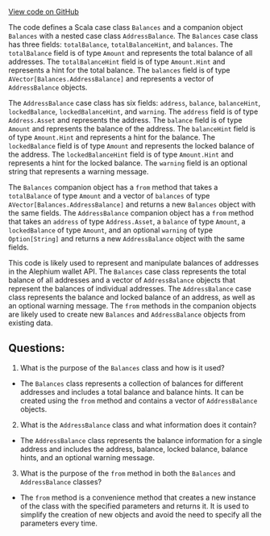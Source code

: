 [View code on GitHub](https://github.com/oxygenium/oxygenium/wallet/src/main/scala/org/oxygenium/wallet/api/model/Balances.scala)

The code defines a Scala case class `Balances` and a companion object `Balances` with a nested case class `AddressBalance`. The `Balances` case class has three fields: `totalBalance`, `totalBalanceHint`, and `balances`. The `totalBalance` field is of type `Amount` and represents the total balance of all addresses. The `totalBalanceHint` field is of type `Amount.Hint` and represents a hint for the total balance. The `balances` field is of type `AVector[Balances.AddressBalance]` and represents a vector of `AddressBalance` objects.

The `AddressBalance` case class has six fields: `address`, `balance`, `balanceHint`, `lockedBalance`, `lockedBalanceHint`, and `warning`. The `address` field is of type `Address.Asset` and represents the address. The `balance` field is of type `Amount` and represents the balance of the address. The `balanceHint` field is of type `Amount.Hint` and represents a hint for the balance. The `lockedBalance` field is of type `Amount` and represents the locked balance of the address. The `lockedBalanceHint` field is of type `Amount.Hint` and represents a hint for the locked balance. The `warning` field is an optional string that represents a warning message.

The `Balances` companion object has a `from` method that takes a `totalBalance` of type `Amount` and a vector of `balances` of type `AVector[Balances.AddressBalance]` and returns a new `Balances` object with the same fields. The `AddressBalance` companion object has a `from` method that takes an `address` of type `Address.Asset`, a `balance` of type `Amount`, a `lockedBalance` of type `Amount`, and an optional `warning` of type `Option[String]` and returns a new `AddressBalance` object with the same fields.

This code is likely used to represent and manipulate balances of addresses in the Alephium wallet API. The `Balances` case class represents the total balance of all addresses and a vector of `AddressBalance` objects that represent the balances of individual addresses. The `AddressBalance` case class represents the balance and locked balance of an address, as well as an optional warning message. The `from` methods in the companion objects are likely used to create new `Balances` and `AddressBalance` objects from existing data.
## Questions: 
 1. What is the purpose of the `Balances` class and how is it used?
- The `Balances` class represents a collection of balances for different addresses and includes a total balance and balance hints. It can be created using the `from` method and contains a vector of `AddressBalance` objects.

2. What is the `AddressBalance` class and what information does it contain?
- The `AddressBalance` class represents the balance information for a single address and includes the address, balance, locked balance, balance hints, and an optional warning message.

3. What is the purpose of the `from` method in both the `Balances` and `AddressBalance` classes?
- The `from` method is a convenience method that creates a new instance of the class with the specified parameters and returns it. It is used to simplify the creation of new objects and avoid the need to specify all the parameters every time.